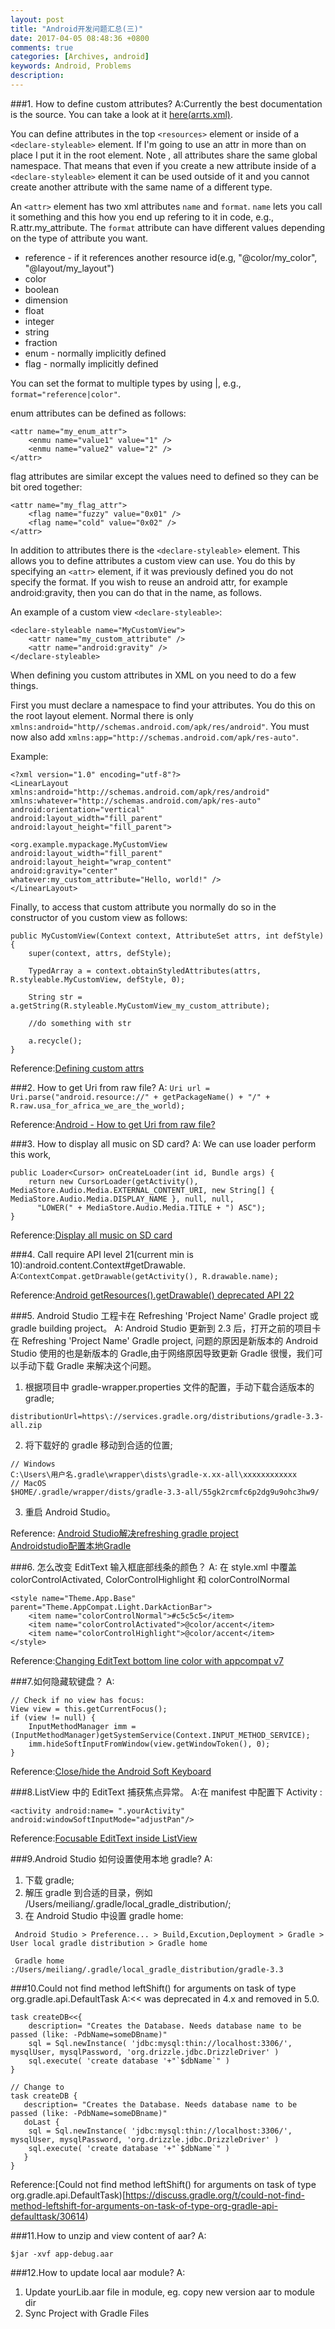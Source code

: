 ```yaml
---
layout: post
title: "Android开发问题汇总(三)"
date: 2017-04-05 08:48:36 +0800
comments: true
categories: [Archives, android] 
keywords: Android, Problems 
description: 
---
```


###1. How to define custom attributes?
A:Currently the best documentation is the source. You can take a look at it [here(arrts.xml)](https://github.com/android/platform_frameworks_base/blob/master/core/res/res/values/attrs.xml).  

You can define attributes in the top `<resources>` element or inside of a `<declare-styleable>` element. If I'm going to use an attr in more than on place I put it in the root element. Note , all attributes share the same global namespace. That means that even if you create a new attribute inside of a `<declare-styleable>` element it can be used outside of it and you cannot create another attribute with the same name of a different type.

An `<attr>` element has two xml attributes `name` and `format`. `name` lets you call it something and this how you end up refering to it in code, e.g., R.attr.my_attribute. The `format` attribute can have different values depending on the type of attribute you want.  

* reference - if it references another resource id(e.g, "@color/my_color", "@layout/my_layout")
* color
* boolean
* dimension
* float
* integer
* string
* fraction
* enum - normally implicitly defined
* flag - normally implicitly defined

You can set the format to multiple types by using |, e.g., `format="reference|color"`.

enum attributes can be defined as follows:

```
<attr name="my_enum_attr"> 
    <enmu name="value1" value="1" />
    <enmu name="value2" value="2" />
</attr>
```

flag attributes are similar except the values need to defined so they can be bit ored together:

```
<attr name="my_flag_attr">
    <flag name="fuzzy" value="0x01" />
    <flag name="cold" value="0x02" />
</attr>
```
<!--more-->
In addition to attributes there is the `<declare-styleable>` element. This allows you to define attributes a custom view can use. You do this by specifying an `<attr>` element, if it was previously defined you do not specify the format. If you wish to reuse an android attr, for example android:gravity, then you can do that in the name, as follows.

An example of a custom view `<declare-styleable>`:

```
<declare-styleable name="MyCustomView"> 
    <attr name="my_custom_attribute" />
    <attr name="android:gravity" />
</declare-styleable>
```

When defining you custom attributes in XML on you need to do a few things.  

First you must declare a namespace to find your attributes. You do this on the root layout element. Normal there is only `xmlns:android="http//schemas.android.com/apk/res/android"`. You must now also add `xmlns:app="http://schemas.android.com/apk/res-auto"`.

Example:

```
<?xml version="1.0" encoding="utf-8"?>
<LinearLayout
xmlns:android="http://schemas.android.com/apk/res/android"
xmlns:whatever="http://schemas.android.com/apk/res-auto"
android:orientation="vertical"
android:layout_width="fill_parent"
android:layout_height="fill_parent">

<org.example.mypackage.MyCustomView
android:layout_width="fill_parent"
android:layout_height="wrap_content"
android:gravity="center"
whatever:my_custom_attribute="Hello, world!" />
</LinearLayout>
```

Finally, to access that custom attribute you normally do so in the constructor of you custom view as follows:

```
public MyCustomView(Context context, AttributeSet attrs, int defStyle) {
    super(context, attrs, defStyle);

    TypedArray a = context.obtainStyledAttributes(attrs, R.styleable.MyCustomView, defStyle, 0);

    String str = a.getString(R.styleable.MyCustomView_my_custom_attribute);

    //do something with str

    a.recycle();
}
```

Reference:[Defining custom attrs](http://stackoverflow.com/questions/3441396/defining-custom-attrs)  

###2. How to get Uri from raw file?
A: `Uri url = Uri.parse("android.resource://" + getPackageName() + "/" + R.raw.usa_for_africa_we_are_the_world);`  

Reference:[Android - How to get Uri from raw file?](http://stackoverflow.com/questions/16791439/android-how-to-get-uri-from-raw-file)  

###3. How to display all music on SD card?
A: We can use loader perform this work,

```
public Loader<Cursor> onCreateLoader(int id, Bundle args) {
    return new CursorLoader(getActivity(), MediaStore.Audio.Media.EXTERNAL_CONTENT_URI, new String[] { MediaStore.Audio.Media.DISPLAY_NAME }, null, null,
      "LOWER(" + MediaStore.Audio.Media.TITLE + ") ASC");    
}
```

Reference:[Display all music on SD card](http://stackoverflow.com/questions/8994625/display-all-music-on-sd-card) 

###4. Call require API level 21(current min is 10):android.content.Context#getDrawable.
A:`ContextCompat.getDrawable(getActivity(), R.drawable.name);`  

Reference:[Android getResources().getDrawable() deprecated API 22](http://stackoverflow.com/questions/29041027/android-getresources-getdrawable-deprecated-api-22/29041466#29041466)  

###5. Android Studio 工程卡在 Refreshing 'Project Name' Gradle project 或 gradle building project。
A: Android Studio 更新到 2.3 后，打开之前的项目卡在 Refreshing 'Project Name' Gradle project, 问题的原因是新版本的 Android Studio 使用的也是新版本的 Gradle,由于网络原因导致更新 Gradle 很慢，我们可以手动下载 Gradle 来解决这个问题。  

1. 根据项目中 gradle-wrapper.properties 文件的配置，手动下载合适版本的 gradle;

```
distributionUrl=https\://services.gradle.org/distributions/gradle-3.3-all.zip
```

2. 将下载好的 gradle 移动到合适的位置;

```
// Windows
C:\Users\用户名.gradle\wrapper\dists\gradle-x.xx-all\xxxxxxxxxxxx
// MacOS
$HOME/.gradle/wrapper/dists/gradle-3.3-all/55gk2rcmfc6p2dg9u9ohc3hw9/

```

3. 重启 Android Studio。

Reference:
[Android Studio解决refreshing gradle project](http://www.jianshu.com/p/3063173deed8)  
[Androidstudio配置本地Gradle](http://zzqhost.com/?post=82)  

###6. 怎么改变 EditText 输入框底部线条的颜色？
A: 在 style.xml 中覆盖 colorControlActivated, ColorControlHighlight 和 colorControlNormal

```
<style name="Theme.App.Base" parent="Theme.AppCompat.Light.DarkActionBar">
    <item name="colorControlNormal">#c5c5c5</item>
    <item name="colorControlActivated">@color/accent</item>
    <item name="colorControlHighlight">@color/accent</item>
</style>
```

Reference:[Changing EditText bottom line color with appcompat v7](https://stackoverflow.com/questions/26574328/changing-edittext-bottom-line-color-with-appcompat-v7)

###7.如何隐藏软键盘？
A:

```
// Check if no view has focus:
View view = this.getCurrentFocus();
if (view != null) {  
    InputMethodManager imm = (InputMethodManager)getSystemService(Context.INPUT_METHOD_SERVICE);
    imm.hideSoftInputFromWindow(view.getWindowToken(), 0);
}
```
Reference:[Close/hide the Android Soft Keyboard](https://stackoverflow.com/questions/1109022/close-hide-the-android-soft-keyboard)  

###8.ListView 中的 EditText 捕获焦点异常。
A:在 manifest 中配置下 Activity :

```
<activity android:name= ".yourActivity" android:windowSoftInputMode="adjustPan"/>
```

Reference:[Focusable EditText inside ListView](https://stackoverflow.com/questions/2679948/focusable-edittext-inside-listview)

###9.Android Studio 如何设置使用本地 gradle?
A:

1. 下载 gradle;
2. 解压 gradle 到合适的目录，例如 /Users/meiliang/.gradle/local_gradle_distribution/;
3. 在 Android Studio 中设置 gradle home: 

```
 Android Studio > Preference... > Build,Excution,Deployment > Gradle > User local gradle distribution > Gradle home

 Gradle home :/Users/meiliang/.gradle/local_gradle_distribution/gradle-3.3
```

###10.Could not find method leftShift() for arguments on task of type org.gradle.api.DefaultTask
A:<< was deprecated in 4.x and removed in 5.0.  

```
task createDB<<{
    description= "Creates the Database. Needs database name to be passed (like: -PdbName=someDBname)"
    sql = Sql.newInstance( 'jdbc:mysql:thin://localhost:3306/', mysqlUser, mysqlPassword, 'org.drizzle.jdbc.DrizzleDriver' )
    sql.execute( 'create database '+"`$dbName`" )
}

// Change to 
task createDB {
   description= "Creates the Database. Needs database name to be passed (like: -PdbName=someDBname)"
   doLast {    
    sql = Sql.newInstance( 'jdbc:mysql:thin://localhost:3306/', mysqlUser, mysqlPassword, 'org.drizzle.jdbc.DrizzleDriver' )
    sql.execute( 'create database '+"`$dbName`" )
   } 
}
```

Reference:[Could not find method leftShift() for arguments on task of type org.gradle.api.DefaultTask)[https://discuss.gradle.org/t/could-not-find-method-leftshift-for-arguments-on-task-of-type-org-gradle-api-defaulttask/30614)  

###11.How to unzip and view content of aar?
A:

```
$jar -xvf app-debug.aar
```

###12.How to update local aar module?
A:

1. Update yourLib.aar file in module, eg. copy new version aar to module dir
2. Sync Project with Gradle Files


